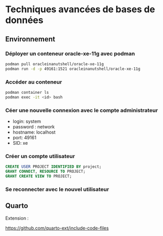 # Techniques avancées de bases de données

## Environnement

### Déployer un conteneur oracle-xe-11g avec podman

```bash
podman pull oracleinanutshell/oracle-xe-11g
podman run -d -p 49161:1521 oracleinanutshell/oracle-xe-11g
```

### Accéder au conteneur

``` bash
podman container ls
podman exec -it <id> bash
```

### Céer une nouvelle connexion avec le compte administrateur

- login: system
- password : network
- hostname: localhost
- port: 49161
- SID: xe

### Créer un compte utilisateur

```sql
CREATE USER PROJECT IDENTIFIED BY project;
GRANT CONNECT, RESOURCE TO PROJECT;
GRANT CREATE VIEW TO PROJECT;
```

### Se reconnecter avec le nouvel utilisateur

## Quarto

Extension :

https://github.com/quarto-ext/include-code-files